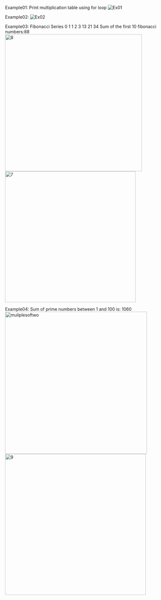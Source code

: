 Example01:
Print multiplication table using for loop
![Ex01](https://github.com/user-attachments/assets/ae063c88-e3dc-412c-903b-3ae4e3a3703b)

Example02:
![Ex02](https://github.com/user-attachments/assets/d6304b1f-3154-4479-886a-ca076b74401e)

Example03: Fibonacci Series
0 1 1 2 3 13 21 34
Sum of the first 10 fibonacci numbers:88
<img width="448" alt="8" src="https://github.com/user-attachments/assets/205cac84-6900-467d-98cf-182af973bb27" />
<img width="428" alt="7" src="https://github.com/user-attachments/assets/8c37379c-b25d-4ee5-96f4-422c17a05efb" />

Example04: Sum of prime numbers between 1 and 100 is: 1060
<img width="465" alt="muliplesoftwo" src="https://github.com/user-attachments/assets/f4ee3802-0683-4163-9323-4e7d107585ec" />
<img width="461" alt="9" src="https://github.com/user-attachments/assets/f3de6608-de09-4f4e-9436-da2a400ae7df" />

